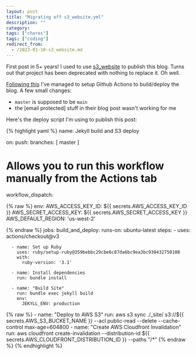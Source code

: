 ```yaml
---
layout: post
title: "Migrating off s3_website.yml"
description: ""
category:
tags: ["chores"]
tags: ["coding"]
redirect_from:
  - /2023-01-10-s3_website.md
---
```


First post in 5+ years! I used to use [s3_website](https://github.com/laurilehmijoki/s3_website) to publish this blog. Turns out that project has been deprecated with nothing to replace it. Oh well.

[Following this](https://pagertree.com/blog/jekyll-site-to-aws-s3-using-github-actions) I've managed to setup Github Actions to build/deploy the blog. A few small changes:

<!--more-->

+ `master` is supposed to be `main` 
+ the [email protected] stuff in their blog post wasn't working for me

Here's the deploy script I'm using to publish this post:

{% highlight yaml %}
name: Jekyll build and S3 deploy

on:
  push:
    branches: [ master ]

  # Allows you to run this workflow manually from the Actions tab
  workflow_dispatch:

{% raw %}
env:
  AWS_ACCESS_KEY_ID: ${{ secrets.AWS_ACCESS_KEY_ID }}
  AWS_SECRET_ACCESS_KEY: ${{ secrets.AWS_SECRET_ACCESS_KEY }}
  AWS_DEFAULT_REGION: 'us-west-2'

{% endraw %}
jobs:
  build_and_deploy:
    runs-on: ubuntu-latest
    steps:
      - uses: actions/checkout@v3
      
      - name: Set up Ruby
        uses: ruby/setup-ruby@359bebbc29cbe6c87da6bc9ea3bc930432750108
        with:
          ruby-version: '3.1'

      - name: Install dependencies
        run: bundle install

      - name: "Build Site"
        run: bundle exec jekyll build
        env:
          JEKYLL_ENV: production
{% raw %}
      - name: "Deploy to AWS S3"
        run: aws s3 sync ./_site/ s3://${{ secrets.AWS_S3_BUCKET_NAME }} --acl public-read --delete --cache-control max-age=604800
      - name: "Create AWS Cloudfront Invalidation"
        run: aws cloudfront create-invalidation --distribution-id ${{ secrets.AWS_CLOUDFRONT_DISTRIBUTION_ID }} --paths "/*"
{% endraw %}
{% endhighlight %}

